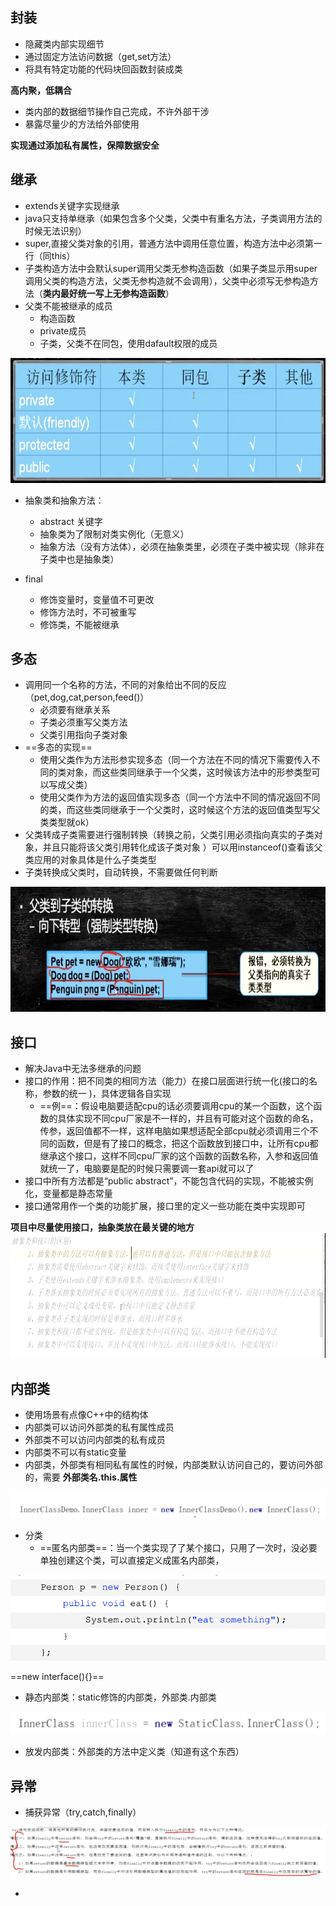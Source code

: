 ## 封装
- 隐藏类内部实现细节
- 通过固定方法访问数据（get,set方法）
- 将具有特定功能的代码块回函数封装成类

**高内聚，低耦合**
- 类内部的数据细节操作自己完成，不许外部干涉
- 暴露尽量少的方法给外部使用

**实现通过添加私有属性，保障数据安全**

## 继承
- extends关键字实现继承
- java只支持单继承（如果包含多个父类，父类中有重名方法，子类调用方法的时候无法识别）
- super,直接父类对象的引用，普通方法中调用任意位置，构造方法中必须第一行（同this）
- 子类构造方法中会默认super调用父类无参构造函数（如果子类显示用super调用父类的构造方法，父类无参构造就不会调用），父类中必须写无参构造方法（**类内最好统一写上无参构造函数**）
- 父类不能被继承的成员
  - 构造函数
  - private成员
  - 子类，父类不在同包，使用dafault权限的成员  

<img src="https://raw.githubusercontent.com/zhouyubiu/gitnotes_images/master/gitnote/2020/03/16/1584302437448-1584302437452.png" with=400 height =200/>

- 抽象类和抽象方法：
  - abstract 关键字
  - 抽象类为了限制对类实例化（无意义）
  - 抽象方法（没有方法体），必须在抽象类里，必须在子类中被实现（除非在子类中也是抽象类）
  
- final
  - 修饰变量时，变量值不可更改
  - 修饰方法时，不可被重写
  - 修饰类，不能被继承
  

## 多态
- 调用同一个名称的方法，不同的对象给出不同的反应（pet,dog,cat,person,feed()）
  - 必须要有继承关系 
  - 子类必须重写父类方法
  - 父类引用指向子类对象 
- ==多态的实现==
  - 使用父类作为方法形参实现多态（同一个方法在不同的情况下需要传入不同的类对象，而这些类同继承于一个父类，这时候该方法中的形参类型可以写成父类）
  - 使用父类作为方法的返回值实现多态（同一个方法中不同的情况返回不同的类，而这些类同继承于一个父类时，这时候这个方法的返回值类型写父类类型就ok）
- 父类转成子类需要进行强制转换（转换之前，父类引用必须指向真实的子类对象，并且只能将该父类引用转化成该子类对象 ）可以用instanceof()查看该父类应用的对象具体是什么子类类型
- 子类转换成父类时，自动转换，不需要做任何判断 
  
<img src="https://raw.githubusercontent.com/zhouyubiu/gitnotes_images/master/gitnote/2020/03/17/1584376892000-1584376892029.png" with =400 height=200/>

## 接口
- 解决Java中无法多继承的问题
- 接口的作用：把不同类的相同方法（能力）在接口层面进行统一化(接口的名称，参数的统一 )，具体逻辑各自实现
  - ==例==：假设电脑要适配cpu的话必须要调用cpu的某一个函数，这个函数的具体实现不同cpu厂家是不一样的，并且有可能对这个函数的命名，传参，返回值都不一样，这样电脑如果想适配全部cpu就必须调用三个不同的函数，但是有了接口的概念，把这个函数放到接口中，让所有cpu都继承这个接口，这样不同cpu厂家的这个函数的函数名称，入参和返回值就统一了，电脑要是配的时候只需要调一套api就可以了
- 接口中所有方法都是“public abstract”，不能包含代码的实现，不能被实例化，变量都是静态常量
- 接口通常用作一个类的功能扩展，接口里的定义一些功能在类中实现即可

**项目中尽量使用接口，抽象类放在最关键的地方**
<img src="https://raw.githubusercontent.com/zhouyubiu/gitnotes_images/master/gitnote/2020/03/19/1584625316218-1584625316262.png" with=400 height=200/>

## 内部类
- 使用场景有点像C++中的结构体
- 内部类可以访问外部类的私有属性成员
- 外部类不可以访问内部类的私有成员
- 内部类不可以有static变量
- 内部类，外部类有相同私有属性的时候，内部类默认访问自己的，要访问外部的，需要 **外部类名.this.属性**

<img src="https://raw.githubusercontent.com/zhouyubiu/gitnotes_images/master/gitnote/2020/03/22/1584870037493-1584870037517.png" with= 400 />

- 分类
  - ==匿名内部类==：当一个类实现了了某个接口，只用了一次时，没必要单独创建这个类，可以直接定义成匿名内部类，

<img src="https://raw.githubusercontent.com/zhouyubiu/gitnotes_images/master/gitnote/2020/03/22/1584871159160-1584871159162.png" with =400 /> 


==new interface(){}==
  - 静态内部类：static修饰的内部类，外部类.内部类

<img src="https://raw.githubusercontent.com/zhouyubiu/gitnotes_images/master/gitnote/2020/03/22/1584870150718-1584870150720.png" with=400 />

- 放发内部类：外部类的方法中定义类（知道有这个东西）


## 异常
- 捕获异常（try,catch,finally）

![title](https://raw.githubusercontent.com/zhouyubiu/gitnotes_images/master/gitnote/2020/03/29/1585489226814-1585489226844.png)


-  








